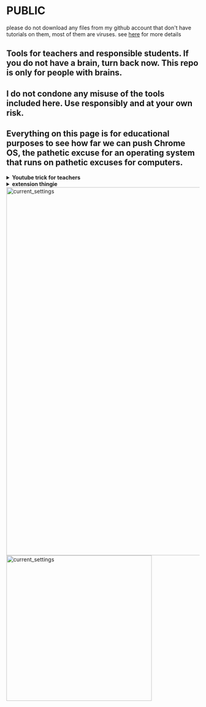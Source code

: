 # PUBLIC
please do not download any files from my github account that don't have tutorials on them, most of them are viruses. see [here](https://github.com/Sreekar617/mvhs_moment) for more details

## Tools for teachers and responsible students. If you do not have a brain, turn back now. This repo is only for people with brains.
## I do not condone any misuse of the tools included here. Use responsibly and at your own risk.
## Everything on this page is for educational purposes to see how far we can push Chrome OS, the pathetic excuse for an operating system that runs on pathetic excuses for computers.

<details>
  
<summary><b>Youtube trick for teachers</b></summary>
  
## Part 1: Saving the script
1. Copy the code below.
```
javascript:(function()%7Bvar theId %3D window.location.href%3Bvar theOtherId %3D window.location.href%3Bvar YouTube %3D "youtube"%3Bvar YouTube2 %3D "https%3A%2F%2Fyoutu.be%2F"%3Bvar YouTube3 %3D "http%3A%2F%2Fyoutu.be%2F"%3Bvar YouTube4 %3D "youtu.be%2F"%3Bif (theId.indexOf(YouTube) >%3D 0) %7Bvar string %3D theId.split('%3D')%3BtheId %3D string%5B1%5D%3B%7Dif (theId.indexOf(YouTube2) >%3D 0) %7Bvar sString %3D theId.split('%2F')%3BtheId %3D sString%5B3%5D%3B%7Dif (theId.indexOf(YouTube3) >%3D 0) %7Bvar ssString %3D theId.split('%2F')%3BtheId %3D ssString%5B3%5D%3B%7Dif (theId.indexOf(YouTube4) >%3D 0) %7Bvar sssString %3D theId.split('%2F')%3BtheId %3D sssString%5B3%5D%3B%7Dvar newId %3D theId.match(%2F.%7B1%2C11%7D%2Fg)%3Bvar otherId %3D theOtherId.split('%26')%3BotherId.splice(0%2C 1)%3Bvar otherPartId %3D "%3F" %2B otherId%5B0%5D%3BotherId.splice(0%2C 1)%3Bfor(i %3D 0%3B i<otherId.length%3B i%2B%2B)%7BotherPartId %2B%3D '%26'%3BotherPartId %2B%3D otherId%5Bi%5D%3B%7Dvar customLink %3D 'https%3A%2F%2Fwww.youtube-nocookie.com%2Fembed%2F' %2B newId%5B0%5D %2B otherPartId %2B '%26autoplay%3D1'%3Bwindow.location.href %3D '' %2B customLink%7D)()
```
2. Bookmark this page, then right click on the bookmark and hit "Edit"
3. Name it whatever you want.
4. Delete everything currently in the box labeled "URL"
5. Paste in the code you copied earlier
6. Press "Done" to save the script.
## Part 2: Executing the script
1. Navigate to any Youtube video
2. Click on the bookmark you created earlier
3. It should redirect you to an unblocked link
4. Share the current link with students. It should be unblocked.

</details>
  
<details>
  
  <summary><b>extension thingie</b></summary>
  
1. Copy the code below
2. Bookmark any random page
3. Edit the bookmark
4. Paste in the code
5. Visit chrome://settings/resetProfileSettings
6. Press on "current settings"
<img width="959" alt="current_settings" src="https://user-images.githubusercontent.com/115044820/230745835-820ca404-ddf4-4928-a727-4ffed5dca25b.PNG">
  [image]()

7. On the new page that opens, click on the bookmark you created earlier.
8. visit chrome://restart, DO NOT RESTART YOUR CHROMEBOOK MANUALLY
9. repeat steps 5-8 every time it stops working.

</details>
 <img width="959" alt="current_settings" src="https://user-images.githubusercontent.com/115044820/230745835-820ca404-ddf4-4928-a727-4ffed5dca25b.PNG">
<img width="379" alt="current_settings" src="https://user-images.githubusercontent.com/115044820/230745894-49e77af2-b4e5-4441-b7d3-075c7674ff58.png">

